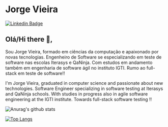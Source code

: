 # Jorge Vieira 

[![Linkedin Badge](https://img.shields.io/badge/-JorgeVieira-blue?style=flat-square&logo=Linkedin&logoColor=white&link=https://www.linkedin.com/in/jorge-vieira-alves/)](https://www.linkedin.com/in/jorge-vieira-alves/) 


## Olá/Hi there 👋, 

Sou Jorge Vieira, formado em ciências da computação e apaixonado por novas tecnologias. Engenheiro de Software se especializando em teste de software nas escolas Iterasys e QaNinja. Com estudos em andamento também em engenharia de software ágil no instituto IGTI. Rumo ao full-stack em teste de software!!

I'm Jorge Vieira, graduated in computer science and passionate about new technologies. Software Engineer specializing in software testing at Iterasys and QaNinja schools. With studies in progress also in agile software engineering at the IGTI institute. Towards full-stack software testing !!


![Anurag's github stats](https://github-readme-stats.vercel.app/api?username=JorgeV94&show_icons=true&theme=radical)

[![Top Langs](https://github-readme-stats.vercel.app/api/top-langs/?username=JorgeV94)](https://github.com/JorgeV94/github-readme-stats)


<!--
Here are some ideas to get you started:

- 🔭 I’m currently working on ...
- 🌱 I’m currently learning ...
- 👯 I’m looking to collaborate on ...
- 🤔 I’m looking for help with ...
- 💬 Ask me about ...
- 📫 How to reach me: ...
- 😄 Pronouns: ...
- ⚡ Fun fact: ...
-->
